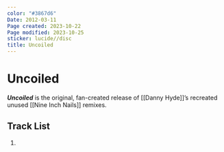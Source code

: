 ```yaml
---
color: "#3867d6"
Date: 2012-03-11
Page created: 2023-10-22
Page modified: 2023-10-25
sticker: lucide//disc
title: Uncoiled
---
```


# Uncoiled

*__Uncoiled__* is the original, fan-created release of [[Danny Hyde]]’s recreated unused [[Nine Inch Nails]] remixes.

## Track List
1.
